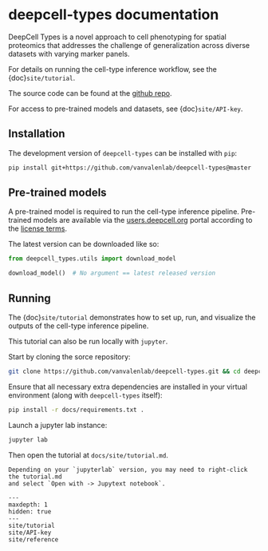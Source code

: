 deepcell-types documentation
============================

DeepCell Types is a novel approach to cell phenotyping for spatial proteomics
that addresses the challenge of generalization across diverse datasets with
varying marker panels.

For details on running the cell-type inference workflow, see the {doc}`site/tutorial`.

The source code can be found at the [github repo][github].

For access to pre-trained models and datasets, see {doc}`site/API-key`.

## Installation

The development version of `deepcell-types` can be installed with `pip`:

```bash
pip install git+https://github.com/vanvalenlab/deepcell-types@master
```

## Pre-trained models

A pre-trained model is required to run the cell-type inference pipeline.
Pre-trained models are available via the [users.deepcell.org][dc_org] portal
according to the [license terms][license].

The latest version can be downloaded like so:

```python
from deepcell_types.utils import download_model

download_model()  # No argument == latest released version
```

## Running

The {doc}`site/tutorial` demonstrates how to set up, run, and visualize the
outputs of the cell-type inference pipeline.

This tutorial can also be run locally with `jupyter`.

Start by cloning the sorce repository:

```bash
git clone https://github.com/vanvalenlab/deepcell-types.git && cd deepcell-types
```

Ensure that all necessary extra dependencies are installed in your virtual
environment (along with `deepcell-types` itself):

```bash
pip install -r docs/requirements.txt .
```

Launch a jupyter lab instance:

```bash
jupyter lab
```

Then open the tutorial at `docs/site/tutorial.md`.

```{note}
Depending on your `jupyterlab` version, you may need to right-click the tutorial.md
and select `Open with -> Jupytext notebook`.
```

```{toctree}
---
maxdepth: 1
hidden: true
---
site/tutorial
site/API-key
site/reference
```

[github]: https://github.com/vanvalenlab/deepcell-types
[dc_org]: https://vanvalenlab.github.io/deepcell-types/site/API-key.html#
[license]: https://github.com/vanvalenlab/deepcell-types/blob/master/LICENSE
